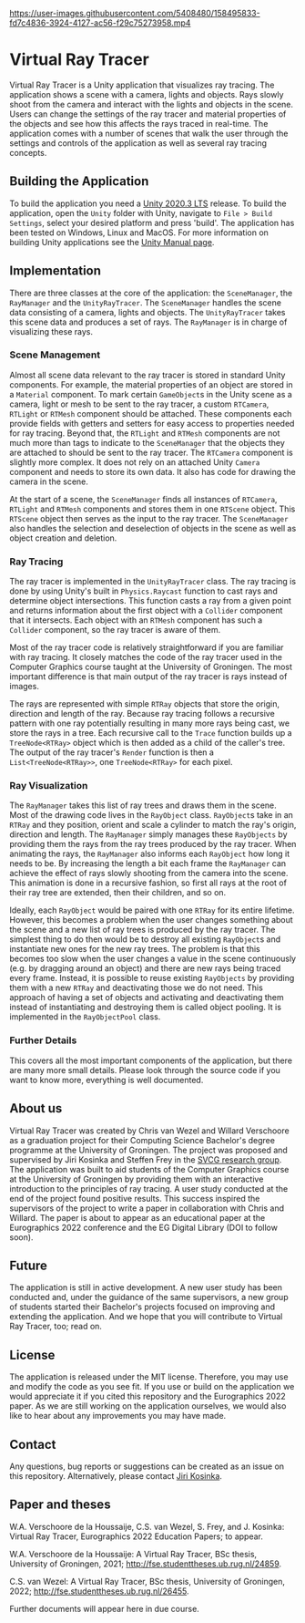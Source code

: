 <https://user-images.githubusercontent.com/5408480/158495833-fd7c4836-3924-4127-ac56-f29c75273958.mp4>

# Virtual Ray Tracer

Virtual Ray Tracer is a Unity application that visualizes ray tracing. The application shows a scene with a camera, lights and objects. Rays slowly shoot from the camera and interact with the lights and objects in the scene. Users can change the settings of the ray tracer and material properties of the objects and see how this affects the rays traced in real-time. The application comes with a number of scenes that walk the user through the settings and controls of the application as well as several ray tracing concepts.

## Building the Application

To build the application you need a [Unity 2020.3 LTS](https://unity3d.com/unity/qa/lts-releases) release. To build the application, open the `Unity` folder with Unity, navigate to `File > Build Settings`, select your desired platform and press 'build'. The application has been tested on Windows, Linux and MacOS. For more information on building Unity applications see the [Unity Manual page](https://docs.unity3d.com/Manual/BuildSettings.html).

## Implementation

There are three classes at the core of the application: the `SceneManager`, the `RayManager` and the `UnityRayTracer`. The `SceneManager` handles the scene data consisting of a camera, lights and objects. The `UnityRayTracer` takes this scene data and produces a set of rays. The `RayManager` is in charge of visualizing these rays.

### Scene Management

Almost all scene data relevant to the ray tracer is stored in standard Unity components. For example, the material properties of an object are stored in a `Material` component. To mark certain `GameObject`s in the Unity scene as a camera, light or mesh to be sent to the ray tracer, a custom `RTCamera`, `RTLight` or `RTMesh` component should be attached. These components each provide fields with getters and setters for easy access to properties needed for ray tracing. Beyond that, the `RTLight` and `RTMesh` components are not much more than tags to indicate to the `SceneManager` that the objects they are attached to should be sent to the ray tracer. The `RTCamera` component is slightly more complex.  It does not rely on an attached Unity `Camera` component and needs to store its own data. It also has code for drawing the camera in the scene.

At the start of a scene, the `SceneManager` finds all instances of `RTCamera`, `RTLight` and `RTMesh` components and stores them in one `RTScene` object. This `RTScene` object then serves as the input to the ray tracer. The `SceneManager` also handles the selection and deselection of objects in the scene as well as object creation and deletion.

### Ray Tracing

The ray tracer is implemented in the `UnityRayTracer` class. The ray tracing is done by using Unity's built in `Physics.Raycast` function to cast rays and determine object intersections. This function casts a ray from a given point and returns information about the first object with a `Collider` component that it intersects. Each object with an `RTMesh` component has such a `Collider` component, so the ray tracer is aware of them.

Most of the ray tracer code is relatively straightforward if you are familiar with ray tracing. It closely matches the code of the ray tracer used in the Computer Graphics course taught at the University of Groningen. The most important difference is that main output of the ray tracer is rays instead of images.

The rays are represented with simple `RTRay` objects that store the origin, direction and length of the ray. Because ray tracing follows a recursive pattern with one ray potentially resulting in many more rays being cast, we store the rays in a tree. Each recursive call to the `Trace` function builds up a `TreeNode<RTRay>` object which is then added as a child of the caller's tree. The output of the ray tracer's `Render` function is then a `List<TreeNode<RTRay>>`, one `TreeNode<RTRay>` for each pixel.

### Ray Visualization

The `RayManager` takes this list of ray trees and draws them in the scene. Most of the drawing code lives in the `RayObject` class. `RayObject`s take in an `RTRay` and they position, orient and scale a cylinder to match the ray's origin, direction and length. The `RayManager` simply manages these `RayObjects` by providing them the rays from the ray trees produced by the ray tracer. When animating the rays, the `RayManager` also informs each `RayObject` how long it needs to be. By increasing the length a bit each frame the `RayManager` can achieve the effect of rays slowly shooting from the camera into the scene. This animation is done in a recursive fashion, so first all rays at the root of their ray tree are extended, then their children, and so on.

Ideally, each `RayObject` would be paired with one `RTRay` for its entire lifetime. However, this becomes a problem when the user changes something about the scene and a new list of ray trees is produced by the ray tracer. The simplest thing to do then would be to destroy all existing `RayObject`s and instantiate new ones for the new ray trees. The problem is that this becomes too slow when the user changes a value in the scene continuously (e.g. by dragging around an object) and there are new rays being traced every frame. Instead, it is possible to reuse existing `RayObjects` by providing them with a new `RTRay` and deactivating those we do not need. This approach of having a set of objects and activating and deactivating them instead of instantiating and destroying them is called object pooling. It is implemented in the `RayObjectPool` class.

### Further Details

This covers all the most important components of the application, but there are many more small details. Please look through the source code if you want to know more, everything is well documented.

## About us

Virtual Ray Tracer was created by Chris van Wezel and Willard Verschoore as a graduation project for their Computing Science Bachelor's degree programme at the University of Groningen. The project was proposed and supervised by Jiri Kosinka and Steffen Frey in the [SVCG research group](https://www.cs.rug.nl/svcg/Main/HomePage). The application was built to aid students of the Computer Graphics course at the University of Groningen by providing them with an interactive introduction to the principles of ray tracing. A user study conducted at the end of the project found positive results. This success inspired the supervisors of the project to write a paper in collaboration with Chris and Willard. The paper is about to appear as an educational paper at the Eurographics 2022 conference and the EG Digital Library (DOI to follow soon).

## Future

The application is still in active development. A new user study has been conducted and, under the guidance of the same supervisors, a new group of students started their Bachelor's projects focused on improving and extending the application. And we hope that you will contribute to Virtual Ray Tracer, too; read on.

## License

The application is released under the MIT license. Therefore, you may use and modify the code as you see fit. If you use or build on the application we would appreciate it if you cited this repository and the Eurographics 2022 paper. As we are still working on the application ourselves, we would also like to hear about any improvements you may have made.

## Contact

Any questions, bug reports or suggestions can be created as an issue on this repository. Alternatively, please contact [Jiri Kosinka](http://www.cs.rug.nl/svcg/People/JiriKosinka).

## Paper and theses

W.A. Verschoore de la Houssaije, C.S. van Wezel, S. Frey, and J. Kosinka: Virtual Ray Tracer, Eurographics 2022 Education Papers; to appear.

W.A. Verschoore de la Houssaije: A Virtual Ray Tracer, BSc thesis, University of Groningen, 2021; <http://fse.studenttheses.ub.rug.nl/24859>.

C.S. van Wezel: A Virtual Ray Tracer, BSc thesis, University of Groningen, 2022; <http://fse.studenttheses.ub.rug.nl/26455>.

Further documents will appear here in due course.
